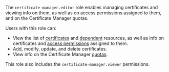 The `certificate-manager.editor` role enables managing certificates and viewing info on them, as well as on access permissions assigned to them, and on the Certificate Manager quotas.

Users with this role can:
* View the list of [certificates](../../certificate-manager/concepts/index.md/#types) and [dependent](../../certificate-manager/concepts/services.md) resources, as well as info on certificates and [access permissions](../../iam/concepts/access-control/index.md) assigned to them.
* Add, modify, update, and delete certificates.
* View info on the Certificate Manager [quotas](../../certificate-manager/concepts/limits.md#certificate-manager-quotas).

This role also includes the `certificate-manager.viewer` permissions.